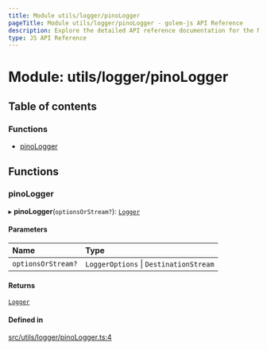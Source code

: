 ```yaml
---
title: Module utils/logger/pinoLogger
pageTitle: Module utils/logger/pinoLogger - golem-js API Reference
description: Explore the detailed API reference documentation for the Module utils/logger/pinoLogger within the golem-js SDK for the Golem Network.
type: JS API Reference
---
```

# Module: utils/logger/pinoLogger

## Table of contents

### Functions

- [pinoLogger](utils_logger_pinoLogger#pinologger)

## Functions

### pinoLogger

▸ **pinoLogger**(`optionsOrStream?`): [`Logger`](../interfaces/utils_logger_logger.Logger)

#### Parameters

| Name | Type |
| :------ | :------ |
| `optionsOrStream?` | `LoggerOptions` \| `DestinationStream` |

#### Returns

[`Logger`](../interfaces/utils_logger_logger.Logger)

#### Defined in

[src/utils/logger/pinoLogger.ts:4](https://github.com/golemfactory/golem-js/blob/8487362/src/utils/logger/pinoLogger.ts#L4)
